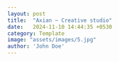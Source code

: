 ```yaml
---
layout: post
title:  "Axian ~ Creative studio"
date:   2024-11-10 14:44:35 +0530
category: Template
image: "assets/images/5.jpg"
author: 'John Doe'
---
```

